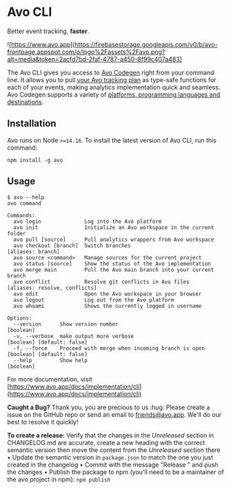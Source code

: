# Avo CLI

Better event tracking, **faster**.

![https://www.avo.app](https://firebasestorage.googleapis.com/v0/b/avo-frontpage.appspot.com/o/logo%2Fassets%2Favo.png?alt=media&token=2acfd7bd-2faf-4787-a450-8f99c407a483)

The Avo CLI gives you access to [Avo Codegen](https://www.avo.app/docs/implementation/devs-101) right from your command line. It allows you to pull [your Avo tracking plan](http://avo.app/schemas/default) as type-safe functions for each of your events, making analytics implementation quick and seamless. Avo Codegen supports a variety of [platforms, programming languages and destinations](https://www.avo.app/docs/implementation/supported-programming-languages). 

## Installation

Avo runs on Node `>=14.16`. To install the latest version of Avo CLI, run this command:

```
npm install -g avo
```

## Usage

```
$ avo --help
avo command

Commands:
  avo login              Log into the Avo platform
  avo init               Initialize an Avo workspace in the current folder
  avo pull [source]      Pull analytics wrappers from Avo workspace
  avo checkout [branch]  Switch branches                               [aliases: branch]
  avo source <command>   Manage sources for the current project
  avo status [source]    Show the status of the Avo implementation
  avo merge main         Pull the Avo main branch into your current branch
  avo conflict           Resolve git conflicts in Avo files            [aliases: resolve, conflicts]
  avo edit               Open the Avo workspace in your browser
  avo logout             Log out from the Avo platform
  avo whoami             Shows the currently logged in username

Options:
  --version      Show version number                                   [boolean]
  -v, --verbose  make output more verbose                              [boolean] [default: false]
  -f, --force    Proceed with merge when incoming branch is open       [boolean] [default: false]
  --help         Show help                                             [boolean]
```

For more documentation, visit [https://www.avo.app/docs/implementation/cli](https://www.avo.app/docs/implementation/cli)


**Caught a Bug?** Thank you, you are precious to us :hug: Please create a issue on the GitHub repo or send an email to friends@avo.app. We'll do our best to resolve it quickly!

**To create a release:** Verify that the changes in the _Unreleased_ section in CHANGELOG.md are accurate, create a new heading with the correct semantic version then move the content from the _Unreleased_ section there • Update the semantic version in `package.json` to match the one you just created in the changelog • Commit with the message "Release <version>" and push the changes • Publish the package to npm (you'll need to be a maintainer of the avo project in npm): `npm publish`
